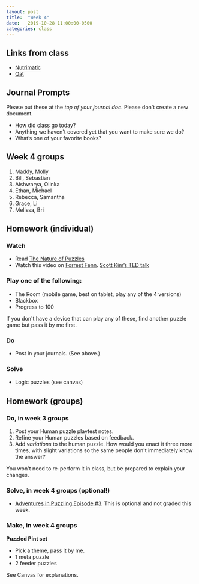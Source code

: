 ```yaml
---
layout: post
title:  "Week 4"
date:   2019-10-28 11:00:00-0500
categories: class
---
```


## Links from class

- [Nutrimatic](https://nutrimatic.org/)
- [Qat](https://www.quinapalus.com/cgi-bin/qat)

## Journal Prompts

Please put these at the *top of your journal doc*. Please don't create a new document.

- How did class go today?
- Anything we haven't covered yet that you want to make sure we do?
- What’s one of your favorite books?

## Week 4 groups

1. Maddy, Molly
2. Bill, Sebastian
3. Aishwarya, Olinka
4. Ethan, Michael
5. Rebecca, Samantha
6. Grace, Li
7. Melissa, Bri

## Homework (individual)

### Watch

* Read [The Nature of Puzzles](/pdf/Nature-of-puzzles.pdf)
* Watch this video on [Forrest Fenn](https://www.youtube.com/watch?v=j4ahNpQLgdk&feature=youtu.be).
 [Scott Kim’s TED talk](https://www.ted.com/talks/scott_kim_takes_apart_the_art_of_puzzles)

### Play one of the following:

* The Room (mobile game, best on tablet, play any of the 4 versions)
* Blackbox
* Progress to 100

If you don't have a device that can play any of these, find another puzzle game but pass it by me first.

### Do

* Post in your journals. (See above.)

### Solve

* Logic puzzles (see canvas)

## Homework (groups)

### Do, in week 3 groups

1. Post your Human puzzle playtest notes.
2. Refine your Human puzzles based on feedback.
3. Add *variations* to the human puzzle. How would you enact it three more times, with slight variations so the same people don't immediately know the answer?

You won't need to re-perform it in class, but be prepared to explain your changes.

### Solve, in week 4 groups (optional!)

* [Adventures in Puzzling Episode #3](/pdf/AiP-ep3.pdf). This is optional and not graded this week.

### Make, in week 4 groups

**Puzzled Pint set**

* Pick a theme, pass it by me.
* 1 meta puzzle
* 2 feeder puzzles

See Canvas for explanations.
